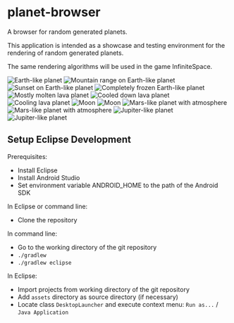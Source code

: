 # planet-browser

A browser for random generated planets.

This application is intended as a showcase and testing environment for the rendering of random generated planets.

The same rendering algorithms will be used in the game InfiniteSpace.

![Earth-like planet](core/docu/images/Earth1.png "Earth-like planet") 
![Mountain range on Earth-like planet](core/docu/images/Earth2.png "Mountain range on Earth-like planet") 
![Sunset on Earth-like planet](core/docu/images/Earth3.png "Sunset on Earth-like planet") 
![Completely frozen Earth-like planet](core/docu/images/Earth4.png "Completely frozen Earth-like planet") 
![Mostly molten lava planet](core/docu/images/Lava1.png "Mostly molten lava planet") 
![Cooled down lava planet](core/docu/images/Lava2.png "Cooled down lava planet") 
![Cooling lava planet](core/docu/images/Lava3.png "Cooling lava planet") 
![Moon](core/docu/images/Moon1.png "Moon") 
![Moon](core/docu/images/Moon3.png "Moon") 
![Mars-like planet with atmosphere](core/docu/images/Mars1.png "Mars") 
![Mars-like planet with atmosphere](core/docu/images/Mars2.png "Mars") 
![Jupiter-like planet](core/docu/images/Jupiter1.png "Jupiter-like planet") 
![Jupiter-like planet](core/docu/images/Jupiter2.png "Jupiter-like planet") 

## Setup Eclipse Development

Prerequisites:
* Install Eclipse
* Install Android Studio
* Set environment variable ANDROID_HOME to the path of the Android SDK

In Eclipse or command line: 
* Clone the repository

In command line:
* Go to the working directory of the git repository
* `./gradlew`
* `./gradlew eclipse`

In Eclipse:
* Import projects from working directory of the git repository
* Add `assets` directory as source directory (if necessary)
* Locate class `DesktopLauncher` and execute context menu: `Run as...` / `Java Application`